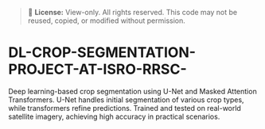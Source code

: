 > 📌 **License:** View-only. All rights reserved. This code may not be reused, copied, or modified without permission.


# DL-CROP-SEGMENTATION-PROJECT-AT-ISRO-RRSC-
Deep learning-based crop segmentation using U-Net and Masked Attention Transformers. U-Net handles initial segmentation of various crop types, while transformers refine predictions. Trained and tested on real-world satellite imagery, achieving high accuracy in practical scenarios.

